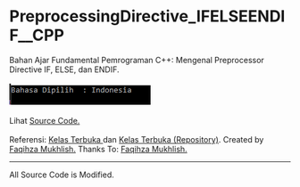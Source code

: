# PreprocessingDirective_IFELSEENDIF__CPP
Bahan Ajar Fundamental Pemrograman C++: Mengenal Preprocessor Directive IF, ELSE, dan ENDIF.<br><br>
<img src="https://github.com/RizkyKhapidsyah/PreprocessingDirective_IFELSEENDIF__CPP/blob/master/Results/001.PNG"><br><br>
Lihat <a href="https://github.com/RizkyKhapidsyah/PreprocessingDirective_IFELSEENDIF__CPP/blob/master/Source.cpp">Source Code.</a><br><br>
Referensi: <a href="https://www.youtube.com/user/faqihzamukhlish"> Kelas Terbuka </a> dan <a href="https://github.com/kelasterbuka"> Kelas Terbuka (Repository)</a>. Created by <a href="https://github.com/faqihza">Faqihza Mukhlish.</a> Thanks To: <a href="https://www.youtube.com/channel/UCRGHjysoCemh4y7tCJQs30w/about">Faqihza Mukhlish.</a><br>

-----
All Source Code is Modified.

